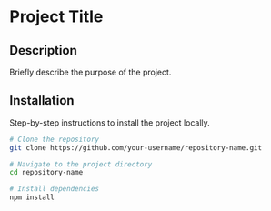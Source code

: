 # Project Title

## Description
Briefly describe the purpose of the project.

## Installation
Step-by-step instructions to install the project locally.

```bash
# Clone the repository
git clone https://github.com/your-username/repository-name.git

# Navigate to the project directory
cd repository-name

# Install dependencies
npm install
